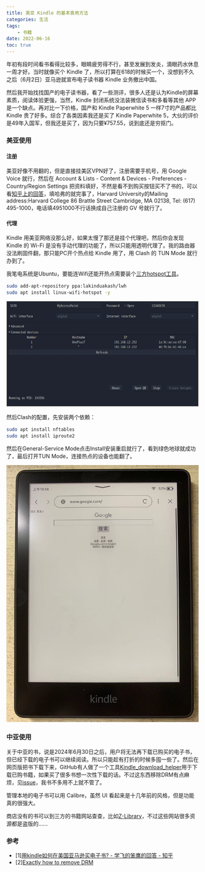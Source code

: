 ```yaml
---
title: 美亚 Kindle 的基本食用方法
categories: 生活
tags: 
    - 书籍
date: 2022-06-16
toc: true
---
```


年初有段时间看书看得比较多，眼睛疲劳得不行，甚至发展到发炎，滴眼药水休息一周才好。当时就像买个 Kindle 了，所以打算在618的时候买一个，没想到不久之后（6月2日）亚马逊就宣布电子读书器 Kindle 业务撤出中国。

然后我开始找找国产的电子读书器，看了一些测评，很多人还是认为Kindle的屏幕素质，阅读体验更强，当然，Kindle 封闭系统没法装微信读书和多看等其他 APP 是一个缺点。再对比一下价格，国产和 Kindle Paperwhite 5 一样7寸的产品都比 Kindle 贵了好多。综合了各类因素我还是买了 Kindle Paperwhite 5，大伙的评价是49年入国军，但我还是买了，因为只要¥757.55，说到底还是穷抠门。

### 美亚使用

#### 注册

美亚好像不用翻的，但是直接挂美区VPN好了，注册需要手机号，用 Google Voice 就行，然后在 Account & Lists - Content & Devices - Preferences - Country/Region Settings 把资料填好，不然是看不到购买按钮买不了书的，可以看[知乎上的回答](https://www.zhihu.com/question/23863224/answer/101474685)，填哈弗的就完事了，Harvard University的Mailing address:Harvard College 86 Brattle Street Cambridge, MA 02138, Tel: (617) 495-1000，电话填4951000不行话换成自己注册的 GV 号就行了。

#### 代理

Kindle 用美亚网络没那么好，如果太慢了那还是挂个代理吧，然后你会发现 Kindle 的 Wi-Fi 是没有手动代理的功能了，所以只能用透明代理了。我的路由器没法刷固件翻，那只能PC开个热点给 Kindle 用了，用 Clash 的 TUN Mode 就行办到了。

我笔电系统是Ubuntu，要能连Wifi还能开热点需要装个[三方hotspot工具](https://github.com/lakinduakash/linux-wifi-hotspot)。

```bash
sudo add-apt-repository ppa:lakinduakash/lwh
sudo apt install linux-wifi-hotspot -y
```
![第二个Kindle名称没显示出来](../images/202206/Screenshot%20from%202022-06-16%2011-44-29.png)

然后Clash的配置，先安装两个依赖：

```bash
sudo apt install nftables
sudo apt install iproute2
```
 然后在General-Service Mode点击Install安装重启就行了，看到绿色地球就成功了，最后打开TUN Mode，连接热点的设备也能翻了。

![](../images/202206/WeChat%20Image_20220616120431.jpg)

### 中亚使用

关于中亚的书，说是2024年6月30日之后，用户将无法再下载已购买的电子书，但已经下载的电子书可以继续阅读。所以只能趁有打折的时候多囤一些了。然后在网页版把书下载下来，GitHub有人做了一个工具[Kindle_download_helper](https://github.com/yihong0618/Kindle_download_helper)用于下载已购书籍，如果买了很多书想一次性下载的话。不过这东西移除DRM有点麻烦，见[issue](https://github.com/yihong0618/Kindle_download_helper/issues/22#issuecomment-1149689152)，我书不多用不上就不管了。

管理本地的电子书可以用 Calibre，虽然 UI 看起来是十几年前的风格，但是功能真的很强大。

商店没有的书可以到三方的书籍网站查查，比如[Z-Library](https://zh.z-lib.org/)，不过这些网站很多资源都是盗版的......

### 参考

- [1][用kindle如何在美国亚马逊买电子书? - 学飞的笨鹰的回答 - 知乎](https://www.zhihu.com/question/23863224/answer/101474685)
- [2][Exactly how to remove DRM](https://github.com/apprenticeharper/DeDRM_tools/wiki/Exactly-how-to-remove-DRM#2-install-calibre)
